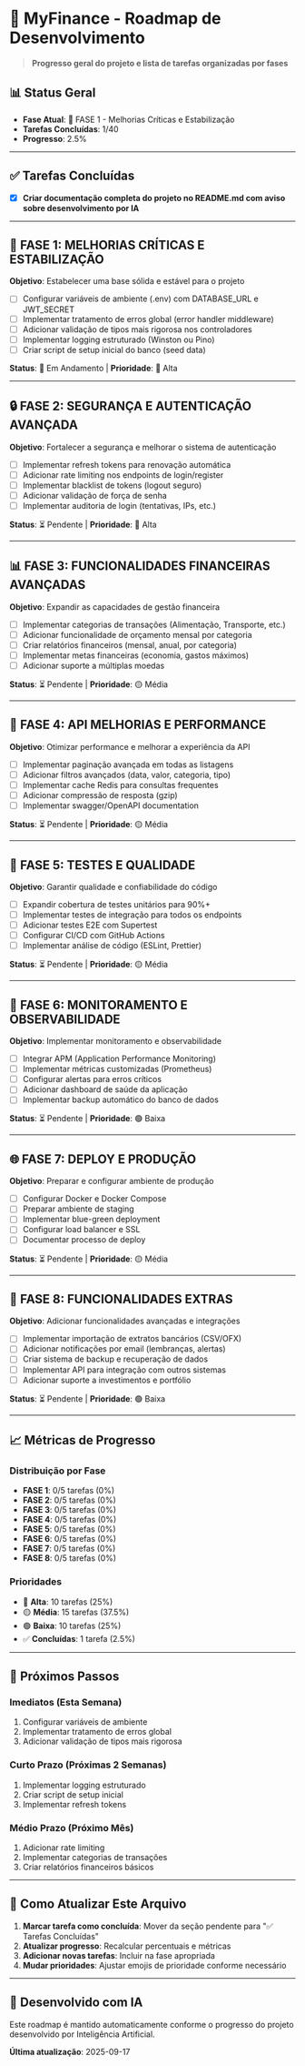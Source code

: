 # 🎯 MyFinance - Roadmap de Desenvolvimento

> **Progresso geral do projeto e lista de tarefas organizadas por fases**

## 📊 Status Geral

- **Fase Atual**: 🚀 FASE 1 - Melhorias Críticas e Estabilização
- **Tarefas Concluídas**: 1/40
- **Progresso**: 2.5%

---

## ✅ Tarefas Concluídas

- [x] **Criar documentação completa do projeto no README.md com aviso sobre desenvolvimento por IA**

---

## 🚀 FASE 1: MELHORIAS CRÍTICAS E ESTABILIZAÇÃO

**Objetivo**: Estabelecer uma base sólida e estável para o projeto

- [ ] Configurar variáveis de ambiente (.env) com DATABASE_URL e JWT_SECRET
- [ ] Implementar tratamento de erros global (error handler middleware)
- [ ] Adicionar validação de tipos mais rigorosa nos controladores
- [ ] Implementar logging estruturado (Winston ou Pino)
- [ ] Criar script de setup inicial do banco (seed data)

**Status**: 🔄 Em Andamento | **Prioridade**: 🔴 Alta

---

## 🔒 FASE 2: SEGURANÇA E AUTENTICAÇÃO AVANÇADA

**Objetivo**: Fortalecer a segurança e melhorar o sistema de autenticação

- [ ] Implementar refresh tokens para renovação automática
- [ ] Adicionar rate limiting nos endpoints de login/register
- [ ] Implementar blacklist de tokens (logout seguro)
- [ ] Adicionar validação de força de senha
- [ ] Implementar auditoria de login (tentativas, IPs, etc.)

**Status**: ⏳ Pendente | **Prioridade**: 🔴 Alta

---

## 📊 FASE 3: FUNCIONALIDADES FINANCEIRAS AVANÇADAS

**Objetivo**: Expandir as capacidades de gestão financeira

- [ ] Implementar categorias de transações (Alimentação, Transporte, etc.)
- [ ] Adicionar funcionalidade de orçamento mensal por categoria
- [ ] Criar relatórios financeiros (mensal, anual, por categoria)
- [ ] Implementar metas financeiras (economia, gastos máximos)
- [ ] Adicionar suporte a múltiplas moedas

**Status**: ⏳ Pendente | **Prioridade**: 🟡 Média

---

## 📱 FASE 4: API MELHORIAS E PERFORMANCE

**Objetivo**: Otimizar performance e melhorar a experiência da API

- [ ] Implementar paginação avançada em todas as listagens
- [ ] Adicionar filtros avançados (data, valor, categoria, tipo)
- [ ] Implementar cache Redis para consultas frequentes
- [ ] Adicionar compressão de resposta (gzip)
- [ ] Implementar swagger/OpenAPI documentation

**Status**: ⏳ Pendente | **Prioridade**: 🟡 Média

---

## 🧪 FASE 5: TESTES E QUALIDADE

**Objetivo**: Garantir qualidade e confiabilidade do código

- [ ] Expandir cobertura de testes unitários para 90%+
- [ ] Implementar testes de integração para todos os endpoints
- [ ] Adicionar testes E2E com Supertest
- [ ] Configurar CI/CD com GitHub Actions
- [ ] Implementar análise de código (ESLint, Prettier)

**Status**: ⏳ Pendente | **Prioridade**: 🟡 Média

---

## 🔧 FASE 6: MONITORAMENTO E OBSERVABILIDADE

**Objetivo**: Implementar monitoramento e observabilidade

- [ ] Integrar APM (Application Performance Monitoring)
- [ ] Implementar métricas customizadas (Prometheus)
- [ ] Configurar alertas para erros críticos
- [ ] Adicionar dashboard de saúde da aplicação
- [ ] Implementar backup automático do banco de dados

**Status**: ⏳ Pendente | **Prioridade**: 🟢 Baixa

---

## 🌐 FASE 7: DEPLOY E PRODUÇÃO

**Objetivo**: Preparar e configurar ambiente de produção

- [ ] Configurar Docker e Docker Compose
- [ ] Preparar ambiente de staging
- [ ] Implementar blue-green deployment
- [ ] Configurar load balancer e SSL
- [ ] Documentar processo de deploy

**Status**: ⏳ Pendente | **Prioridade**: 🟡 Média

---

## 📁 FASE 8: FUNCIONALIDADES EXTRAS

**Objetivo**: Adicionar funcionalidades avançadas e integrações

- [ ] Implementar importação de extratos bancários (CSV/OFX)
- [ ] Adicionar notificações por email (lembranças, alertas)
- [ ] Criar sistema de backup e recuperação de dados
- [ ] Implementar API para integração com outros sistemas
- [ ] Adicionar suporte a investimentos e portfólio

**Status**: ⏳ Pendente | **Prioridade**: 🟢 Baixa

---

## 📈 Métricas de Progresso

### Distribuição por Fase
- **FASE 1**: 0/5 tarefas (0%)
- **FASE 2**: 0/5 tarefas (0%)
- **FASE 3**: 0/5 tarefas (0%)
- **FASE 4**: 0/5 tarefas (0%)
- **FASE 5**: 0/5 tarefas (0%)
- **FASE 6**: 0/5 tarefas (0%)
- **FASE 7**: 0/5 tarefas (0%)
- **FASE 8**: 0/5 tarefas (0%)

### Prioridades
- 🔴 **Alta**: 10 tarefas (25%)
- 🟡 **Média**: 15 tarefas (37.5%)
- 🟢 **Baixa**: 10 tarefas (25%)
- ✅ **Concluídas**: 1 tarefa (2.5%)

---

## 🎯 Próximos Passos

### Imediatos (Esta Semana)
1. Configurar variáveis de ambiente
2. Implementar tratamento de erros global
3. Adicionar validação de tipos mais rigorosa

### Curto Prazo (Próximas 2 Semanas)
1. Implementar logging estruturado
2. Criar script de setup inicial
3. Implementar refresh tokens

### Médio Prazo (Próximo Mês)
1. Adicionar rate limiting
2. Implementar categorias de transações
3. Criar relatórios financeiros básicos

---

## 📝 Como Atualizar Este Arquivo

1. **Marcar tarefa como concluída**: Mover da seção pendente para "✅ Tarefas Concluídas"
2. **Atualizar progresso**: Recalcular percentuais e métricas
3. **Adicionar novas tarefas**: Incluir na fase apropriada
4. **Mudar prioridades**: Ajustar emojis de prioridade conforme necessário

---

## 🤖 Desenvolvido com IA

Este roadmap é mantido automaticamente conforme o progresso do projeto desenvolvido por Inteligência Artificial.

**Última atualização**: 2025-09-17